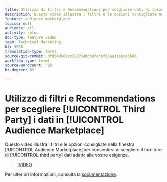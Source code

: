 ```yaml
---
title: Utilizzo di filtri e Recommendations per scegliere dati di terze parti in  Audience Marketplace
description: Questo video illustra i filtri e le opzioni consigliate nel Audience Marketplace  per consentirvi di scegliere il fornitore di dati di terze parti adatto alle vostre esigenze.
feature: audience marketplace
topics: null
audience: all
activity: setup
doc-type: feature video
team: Technical Marketing
kt: 3938
translation-type: tm+mt
source-git-commit: dfd549508cc223714bdb07ac6fd2aa31e6ca5586
workflow-type: tm+mt
source-wordcount: '85'
ht-degree: 0%

---
```



# Utilizzo di filtri e Recommendations per scegliere [!UICONTROL Third Party] i dati in [!UICONTROL Audience Marketplace]

Questo video illustra i filtri e le opzioni consigliate nella finestra [!UICONTROL Audience Marketplace] per consentirvi di scegliere il fornitore di [!UICONTROL third party] dati adatto alle vostre esigenze.

>[!VIDEO](https://video.tv.adobe.com/v/29370/?quality=12)

Per ulteriori informazioni, consulta la [documentazione](https://docs.adobe.com/content/help/en/audience-manager/user-guide/features/audience-marketplace/audience-marketplace-for-data-buyers/marketplace-data-buyers.html).
